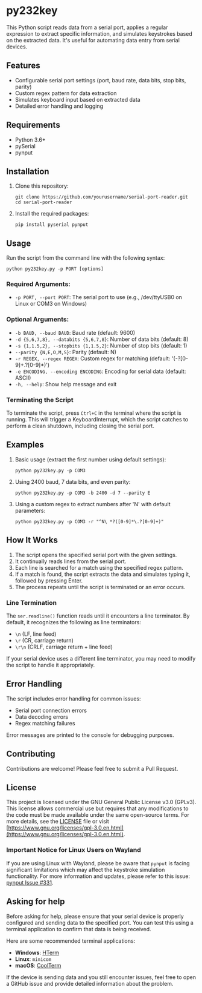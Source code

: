 # py232key

This Python script reads data from a serial port, applies a regular expression to extract specific information, and simulates keystrokes based on the extracted data. It's useful for automating data entry from serial devices.

## Features

- Configurable serial port settings (port, baud rate, data bits, stop bits, parity)
- Custom regex pattern for data extraction
- Simulates keyboard input based on extracted data
- Detailed error handling and logging

## Requirements

- Python 3.6+
- pySerial
- pynput

## Installation

1. Clone this repository:
   ```
   git clone https://github.com/yourusername/serial-port-reader.git
   cd serial-port-reader
   ```

2. Install the required packages:
   ```
   pip install pyserial pynput
   ```

## Usage

Run the script from the command line with the following syntax:

```
python py232key.py -p PORT [options]
```

### Required Arguments:

- `-p PORT, --port PORT`: The serial port to use (e.g., /dev/ttyUSB0 on Linux or COM3 on Windows)

### Optional Arguments:

- `-b BAUD, --baud BAUD`: Baud rate (default: 9600)
- `-d {5,6,7,8}, --databits {5,6,7,8}`: Number of data bits (default: 8)
- `-s {1,1.5,2}, --stopbits {1,1.5,2}`: Number of stop bits (default: 1)
- `--parity {N,E,O,M,S}`: Parity (default: N)
- `-r REGEX, --regex REGEX`: Custom regex for matching (default: '(-?[0-9]+\.?[0-9]*)')
- `-e ENCODING, --encoding ENCODING`: Encoding for serial data (default: ASCII)
- `-h, --help`: Show help message and exit

### Terminating the Script

To terminate the script, press `Ctrl+C` in the terminal where the script is running. This will trigger a KeyboardInterrupt, which the script catches to perform a clean shutdown, including closing the serial port.

## Examples

1. Basic usage (extract the first number using default settings):
   ```
   python py232key.py -p COM3
   ```

2. Using 2400 baud, 7 data bits, and even parity:
   ```
   python py232key.py -p COM3 -b 2400 -d 7 --parity E
   ```

3. Using a custom regex to extract numbers after 'N' with default parameters:
   ```
   python py232key.py -p COM3 -r "^N\ *?([0-9]*\.?[0-9]+)"
   ```

## How It Works

1. The script opens the specified serial port with the given settings.
2. It continually reads lines from the serial port.
3. Each line is searched for a match using the specified regex pattern.
4. If a match is found, the script extracts the data and simulates typing it, followed by pressing Enter.
5. The process repeats until the script is terminated or an error occurs.

### Line Termination

The `ser.readline()` function reads until it encounters a line terminator. By default, it recognizes the following as line terminators:

- `\n` (LF, line feed)
- `\r` (CR, carriage return)
- `\r\n` (CRLF, carriage return + line feed)

If your serial device uses a different line terminator, you may need to modify the script to handle it appropriately.

## Error Handling

The script includes error handling for common issues:
- Serial port connection errors
- Data decoding errors
- Regex matching failures

Error messages are printed to the console for debugging purposes.

## Contributing

Contributions are welcome! Please feel free to submit a Pull Request.

## License

This project is licensed under the GNU General Public License v3.0 (GPLv3). This license allows commercial use but requires that any modifications to the code must be made available under the same open-source terms. For more details, see the [LICENSE](LICENSE) file or visit [https://www.gnu.org/licenses/gpl-3.0.en.html](https://www.gnu.org/licenses/gpl-3.0.en.html).

### Important Notice for Linux Users on Wayland

If you are using Linux with Wayland, please be aware that `pynput` is facing significant limitations which may affect the keystroke simulation functionality. For more information and updates, please refer to this issue: [pynput Issue #331](https://github.com/moses-palmer/pynput/issues/331).

## Asking for help

Before asking for help, please ensure that your serial device is properly configured and sending data to the specified port. You can test this using a terminal application to confirm that data is being received.

Here are some recommended terminal applications:

- **Windows**: [HTerm](https://www.der-hammer.info/pages/terminal.html)
- **Linux**: `minicom`
- **macOS**: [CoolTerm](https://freeware.the-meiers.org/)

If the device is sending data and you still encounter issues, feel free to open a GitHub issue and provide detailed information about the problem.
